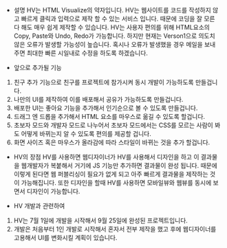 - 설명
HV는 HTML Visualize의 약자입니다.
HV는 웹사이트를 코드를 작성하지 않고 빠르게 클릭과 입력으로 제작 할 수 있는 서비스 입니다.
때문에 코딩을 잘 모른다 해도 매우 쉽게 제작할 수 있습니다.
HV는 사용자 편의를 위해 HTML요소의 Copy, Paste와 Undo, Redo가 가능합니다.
하지만 현재는 Verson1으로 의도치 않은 오류가 발생할 가능성이 높습니다.
혹시나 오류가 발생했을 경우 메일을 보내주면 최대한 빠른 시일내로 수정을 하도록 하겠습니다.

- 앞으로 추가될 기능
1. 친구 추가 기능으로 친구를 프로젝트에 참가시켜 동시 개발이 가능하도록 만들겁니다.
2. 나만의 UI를 제작하여 이를 배포해서 공유가 가능하도록 만들겁니다.
3. 배포한 UI는 좋아요 기능을 추가해서 인기순으로 볼 수 있도록 만들겁니다.
4. 드래그 엔 드롭을 추가해서 HTML 요소를 마우스로 옮길 수 있도록 할겁니다.
5. 초보자 모드와 개발자 모드로 나누어서 초보자 모드에서는 
   CSS를 모르는 사람이 봐도 어떻게 바뀌는지 알 수 있도록 편의를 제공할 겁니다.
6. 화면 사이즈 혹은 마우스가 올라감에 따라 스타일이 바뀌는 것을 추가 할겁니다.

- HV의 장점
HV를 사용하면 웹디자이너가 HV를 사용해서 디자인을 하고 
이 결과물을 웹개발자가 복붙해서 거기에 JS 기능만 추가하면 결과물이 완성 됩니다.
때문에 이렇게 된다면 웹 퍼블리싱이 필요가 없게 되고
아주 빠르게 결과물을 제작하는 것이 가능해집니다.
또한 디자인을 할때 HV를 사용하면 모바일뷰와 웹뷰를 동시에 보면서 디자인이 가능합니다.

- HV 개발과 관련하여
1. HV는 7월 1일에 개발을 시작해서 9월 25일에 완성된 프로젝트입니다.
2. 개발은 처음부터 1인 개발로 시작해서 혼자서 전부 제작을 했고 후에 웹디자이너를 고용해서 UI를 변화시킬 계획이 있습니다.